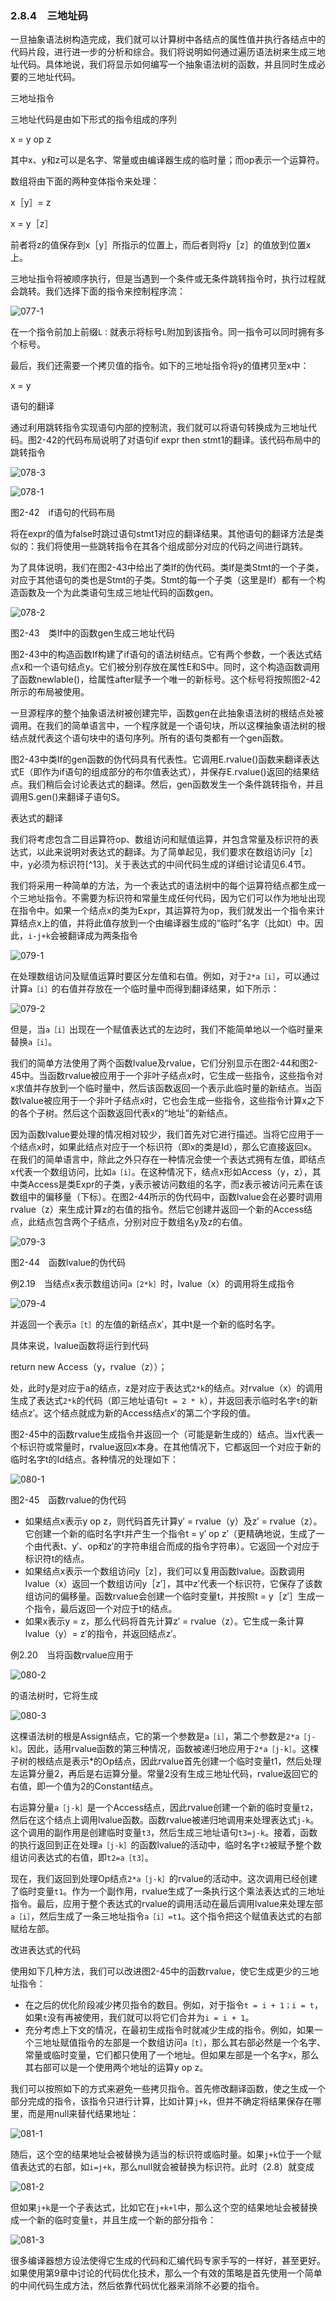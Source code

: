 ### 2.8.4　三地址码

一旦抽象语法树构造完成，我们就可以计算树中各结点的属性值并执行各结点中的代码片段，进行进一步的分析和综合。我们将说明如何通过遍历语法树来生成三地址代码。具体地说，我们将显示如何编写一个抽象语法树的函数，并且同时生成必要的三地址代码。

三地址指令

三地址代码是由如下形式的指令组成的序列

x = y op z

其中x、y和z可以是名字、常量或由编译器生成的临时量；而op表示一个运算符。

数组将由下面的两种变体指令来处理：

x［y］= z

x = y［z］

前者将z的值保存到x［y］所指示的位置上，而后者则将y［z］的值放到位置x上。

三地址指令将被顺序执行，但是当遇到一个条件或无条件跳转指令时，执行过程就会跳转。我们选择下面的指令来控制程序流：

![077-1](../Images/image04031.jpeg)

在一个指令前加上前缀`L：`就表示将标号`L`附加到该指令。同一指令可以同时拥有多个标号。

最后，我们还需要一个拷贝值的指令。如下的三地址指令将y的值拷贝至x中：

x = y

语句的翻译

通过利用跳转指令实现语句内部的控制流，我们就可以将语句转换成为三地址代码。图2-42的代码布局说明了对语句if expr then stmt1的翻译。该代码布局中的跳转指令

![078-3](../Images/image04032.jpeg)

![078-1](../Images/image04033.jpeg)

图2-42　if语句的代码布局

将在expr的值为false时跳过语句stmt1对应的翻译结果。其他语句的翻译方法是类似的：我们将使用一些跳转指令在其各个组成部分对应的代码之间进行跳转。

为了具体说明，我们在图2-43中给出了类If的伪代码。类If是类Stmt的一个子类，对应于其他语句的类也是Stmt的子类。Stmt的每一个子类（这里是If）都有一个构造函数及一个为此类语句生成三地址代码的函数gen。

![078-2](../Images/image04034.jpeg)

图2-43　类If中的函数gen生成三地址代码

图2-43中的构造函数If构建了if语句的语法树结点。它有两个参数，一个表达式结点x和一个语句结点y。它们被分别存放在属性E和S中。同时，这个构造函数调用了函数newlable()，给属性after赋予一个唯一的新标号。这个标号将按照图2-42所示的布局被使用。

一旦源程序的整个抽象语法树被创建完毕，函数gen在此抽象语法树的根结点处被调用。在我们的简单语言中，一个程序就是一个语句块，所以这棵抽象语法树的根结点就代表这个语句块中的语句序列。所有的语句类都有一个gen函数。

图2-43中类If的gen函数的伪代码具有代表性。它调用E.rvalue()函数来翻译表达式E（即作为if语句的组成部分的布尔值表达式），并保存E.rvalue()返回的结果结点。我们稍后会讨论表达式的翻译。然后，gen函数发生一个条件跳转指令，并且调用S.gen()来翻译子语句S。

表达式的翻译

我们将考虑包含二目运算符op、数组访问和赋值运算，并包含常量及标识符的表达式，以此来说明对表达式的翻译。为了简单起见，我们要求在数组访问y［z］中，y必须为标识符[^13]。关于表达式的中间代码生成的详细讨论请见6.4节。

我们将采用一种简单的方法，为一个表达式的语法树中的每个运算符结点都生成一个三地址指令。不需要为标识符和常量生成任何代码，因为它们可以作为地址出现在指令中。如果一个结点x的类为Expr，其运算符为op，我们就发出一个指令来计算结点x上的值，并将此值存放到一个由编译器生成的“临时”名字（比如t）中。因此，`i-j+k`会被翻译成为两条指令

![079-1](../Images/image04035.jpeg)

在处理数组访问及赋值运算时要区分左值和右值。例如，对于`2*a［i］`，可以通过计算`a［i］`的右值并存放在一个临时量中而得到翻译结果，如下所示：

![079-2](../Images/image04036.jpeg)

但是，当`a［i］`出现在一个赋值表达式的左边时，我们不能简单地以一个临时量来替换`a［i］`。

我们的简单方法使用了两个函数lvalue及rvalue，它们分别显示在图2-44和图2-45中。当函数rvalue被应用于一个非叶子结点x时，它生成一些指令，这些指令对x求值并存放到一个临时量中，然后该函数返回一个表示此临时量的新结点。当函数lvalue被应用于一个非叶子结点x时，它也会生成一些指令，这些指令计算x之下的各个子树。然后这个函数返回代表x的“地址”的新结点。

因为函数lvalue要处理的情况相对较少，我们首先对它进行描述。当将它应用于一个结点x时，如果此结点对应于一个标识符（即x的类是Id），那么它直接返回x。在我们的简单语言中，除此之外只存在一种情况会使一个表达式拥有左值，即结点x代表一个数组访问，比如`a［i］`。在这种情况下，结点x形如Access（y，z），其中类Access是类Expr的子类，y表示被访问数组的名字，而z表示被访问元素在该数组中的偏移量（下标）。在图2-44所示的伪代码中，函数lvalue会在必要时调用rvalue（z）来生成计算z的右值的指令。然后它创建并返回一个新的Access结点，此结点包含两个子结点，分别对应于数组名y及z的右值。

![079-3](../Images/image04037.jpeg)

图2-44　函数lvalue的伪代码

例2.19　当结点x表示数组访问`a［2*k］`时，lvalue（x）的调用将生成指令

![079-4](../Images/image04038.jpeg)

并返回一个表示`a［t］`的左值的新结点x′，其中t是一个新的临时名字。

具体来说，lvalue函数将运行到代码

return new Access（y，rvalue（z））；

处，此时y是对应于a的结点，z是对应于表达式`2*k`的结点。对rvalue（x）的调用生成了表达式`2*k`的代码（即三地址语句`t = 2 * k`），并返回表示临时名字`t`的新结点z′。这个结点就成为新的Access结点x′的第二个字段的值。

图2-45中的函数rvalue生成指令并返回一个（可能是新生成的）结点。当x代表一个标识符或常量时，rvalue返回x本身。在其他情况下，它都返回一个对应于新的临时名字t的Id结点。各种情况的处理如下：

![080-1](../Images/image04039.jpeg)

图2-45　函数rvalue的伪代码

- 如果结点x表示y op z，则代码首先计算y′ = rvalue（y）及z′ = rvalue（z）。它创建一个新的临时名字t并产生一个指令t = y′ op z′（更精确地说，生成了一个由代表t、y′、op和z′的字符串组合而成的指令字符串）。它返回一个对应于标识符t的结点。
- 如果结点x表示一个数组访问y［z］，我们可以复用函数lvalue。函数调用lvalue（x）返回一个数组访问y［z′］，其中z′代表一个标识符，它保存了该数组访问的偏移量。函数rvalue会创建一个临时变量t，并按照t = y［z′］生成一个指令，最后返回一个对应于t的结点。
- 如果x表示y = z，那么代码将首先计算z′ = rvalue（z）。它生成一条计算lvalue（y）= z′的指令，并返回结点z′。

例2.20　当将函数rvalue应用于

![080-2](../Images/image04040.jpeg)

的语法树时，它将生成

![080-3](../Images/image04041.jpeg)

这棵语法树的根是Assign结点，它的第一个参数是`a［i］`，第二个参数是`2*a［j-k］`。因此，适用rvalue函数的第三种情况，函数被递归地应用于`2*a［j-k］`。这棵子树的根结点是表示*的Op结点，因此rvalue首先创建一个临时变量t1，然后处理左运算分量2，再后是右运算分量。常量2没有生成三地址代码，rvalue返回它的右值，即一个值为2的Constant结点。

右运算分量`a［j-k］`是一个Access结点，因此rvalue创建一个新的临时变量`t2`，然后在这个结点上调用lvalue函数。函数rvalue被递归地调用来处理表达式`j-k`。这个调用的副作用是创建临时变量`t3`，然后生成三地址语句`t3=j-k`。接着，函数的执行返回到正在处理`a［j-k］`的函数lvalue的活动中，临时名字`t2`被赋予整个数组访问表达式的右值，即`t2=a［t3］`。

现在，我们返回到处理Op结点`2*a［j-k］`的rvalue的活动中。这次调用已经创建了临时变量`t1`。作为一个副作用，rvalue生成了一条执行这个乘法表达式的三地址指令。最后，应用于整个表达式的rvalue的调用活动在最后调用lvalue来处理左部`a［i］`，然后生成了一条三地址指令`a［i］=t1`。这个指令把这个赋值表达式的右部赋给左部。

改进表达式的代码

使用如下几种方法，我们可以改进图2-45中的函数rvalue，使它生成更少的三地址指令：

- 在之后的优化阶段减少拷贝指令的数目。例如，对于指令`t = i + 1；i = t`，如果`t`没有再被使用，我们就可以将它们合并为`i = i + 1`。
- 充分考虑上下文的情况，在最初生成指令时就减少生成的指令。例如，如果一个三地址赋值指令的左部是一个数组访问`a［t］`，那么其右部必然是一个名字、常量或临时变量，它们都只使用了一个地址。但如果左部是一个名字x，那么其右部可以是一个使用两个地址的运算y op z。

我们可以按照如下的方式来避免一些拷贝指令。首先修改翻译函数，使之生成一个部分完成的指令，该指令只进行计算，比如计算`j+k`，但并不确定将结果保存在哪里，而是用null来替代结果地址：

![081-1](../Images/image04042.jpeg)

随后，这个空的结果地址会被替换为适当的标识符或临时量。如果`j+k`位于一个赋值表达式的右部，如`i=j+k`，那么null就会被替换为标识符。此时（2.8）就变成

![081-2](../Images/image04043.jpeg)

但如果`j+k`是一个子表达式，比如它在`j+k+l`中，那么这个空的结果地址会被替换成一个新的临时变量`t`，并且生成一个新的部分指令：

![081-3](../Images/image04044.jpeg)

很多编译器想方设法使得它生成的代码和汇编代码专家手写的一样好，甚至更好。如果使用第9章中讨论的代码优化技术，那么一个有效的策略是首先使用一个简单的中间代码生成方法，然后依靠代码优化器来消除不必要的指令。